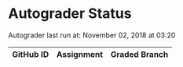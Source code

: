 # Autograder Status
Autograder last run at: November 02, 2018 at 03:20

| GitHub ID | Assignment | Graded Branch |
|-----------|------------|---------------|
